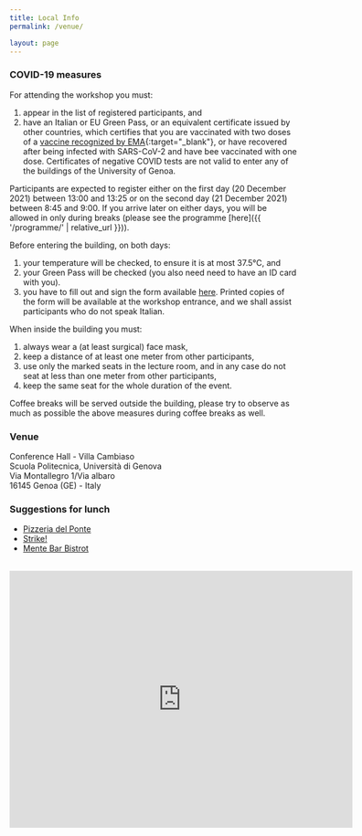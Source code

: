 ```yaml
---
title: Local Info
permalink: /venue/ 

layout: page
---
```


### COVID-19 measures 

For attending the workshop you must:

1. appear in the list of registered participants, and
2. have an Italian or EU Green Pass, or an equivalent certificate issued by other countries, which certifies that you are vaccinated with two doses of a [vaccine recognized by EMA](https://ec.europa.eu/info/live-work-travel-eu/coronavirus-response/safe-covid-19-vaccines-europeans/questions-and-answers-covid-19-vaccination-eu_en){:target="_blank"}, or have recovered after being infected with SARS-CoV-2 and have bee vaccinated with one dose. Certificates of negative COVID tests are not valid to enter any of the buildings of the University of Genoa.

Participants are expected to register either on the first day (20 December 2021) between 13:00 and 13:25 or on the second day (21 December 2021) between 8:45 and 9:00. If you arrive later on either days, you will be allowed in only during breaks (please see the programme [here]({{ '/programme/' | relative_url }})).

Before entering the building, on both days:

1. your temperature will be checked, to ensure it is at most 37.5°C, and
2. your Green Pass will be checked (you also need need to have an ID card with you).
3. you have to fill out and sign the form available [here](https://intranet.unige.it/sites/intranet.unige.it/files/autocertificazione_esterni_def_231020.pdf). Printed copies of the form will be available at the workshop entrance, and we shall assist participants who do not speak Italian.

When inside the building you must:

1. always wear a (at least surgical) face mask,
2. keep a distance of at least one meter from other participants,
3. use only the marked seats in the lecture room, and in any case do not seat at less than one meter from other participants,
4. keep the same seat for the whole duration of the event.

Coffee breaks will be served outside the building, please try to observe as much as possible the above measures during coffee breaks as well.


### Venue 

Conference Hall - Villa Cambiaso  
Scuola Politecnica, Università di Genova  
Via Montallegro 1/Via albaro  
16145 Genoa (GE) - Italy  

### Suggestions for lunch 

* [Pizzeria del Ponte](https://www.tripadvisor.it/Restaurant_Review-g187823-d1099757-Reviews-Pizzeria_Ristorante_Del_Ponte-Genoa_Italian_Riviera_Liguria.html) 
* [Strike!](https://www.tripadvisor.it/Restaurant_Review-g187823-d12951989-Reviews-Strike_Albaro-Genoa_Italian_Riviera_Liguria.html) 
* [Mente Bar Bistrot](https://www.tripadvisor.it/Restaurant_Review-g187823-d12940609-Reviews-Mentelocale_Bar_Bistrot-Genoa_Italian_Riviera_Liguria.html) 

<br> 

<iframe src="https://www.google.com/maps/embed?pb=!1m18!1m12!1m3!1d2850.6346951964674!2d8.959207415771488!3d44.39962011186072!2m3!1f0!2f0!3f0!3m2!1i1024!2i768!4f13.1!3m3!1m2!1s0x12d3437a8d734dff%3A0x543be3529fe7de9e!2sVilla%20Cambiaso!5e0!3m2!1sit!2sit!4v1639221663467!5m2!1sit!2sit" width="600" height="450" style="border:0;" allowfullscreen="" loading="lazy"></iframe> 

